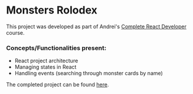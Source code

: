 # Monsters Rolodex

This project was developed as part of Andrei's [Complete React Developer](https://www.udemy.com/course/complete-react-developer-zero-to-mastery/) course.

### Concepts/Functionalities present:

* React project architecture
* Managing states in React
* Handling events (searching through monster cards by name)

The completed project can be found [here](https://varsha-r.github.io/monsters-rolodex/).
